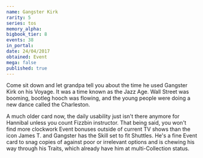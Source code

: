 ```yaml
---
name: Gangster Kirk
rarity: 5
series: tos
memory_alpha:
bigbook_tier: 8
events: 38
in_portal:
date: 24/04/2017
obtained: Event
mega: false
published: true
---
```


Come sit down and let grandpa tell you about the time he used Gangster Kirk on his Voyage. It was a time known as the Jazz Age. Wall Street was booming, bootleg hooch was flowing, and the young people were doing a new dance called the Charleston.

A much older card now, the daily usability just isn't there anymore for Hannibal unless you count Fizzbin instructor. That being said, you won't find more clockwork Event bonuses outside of current TV shows than the icon James T. and Gangster has the Skill set to fit Shuttles. He's a fine Event card to snag copies of against poor or irrelevant options and is chewing his way through his Traits, which already have him at multi-Collection status.
